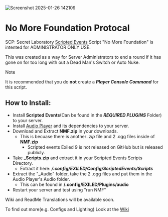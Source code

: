 ![Screenshot 2025-01-26 142109](https://github.com/user-attachments/assets/493252fc-df3f-43e3-8823-51447993a4e7)
# No More Foundation Protocal
SCP: Secret Laboratory [Scripted Events](https://discord.gg/G9KhKcHKGz) Script "No More Foundation" is intented for ADMINISTRATOR ONLY USE.

This was created as a way for Server Administrators to end a round if it has gone on for too long with out a Dead Man's Switch or Auto Nuke.

> [!NOTE]
> It is recommended that you do **not** create a ***Player Console Command*** for this script.

## How to Install:
- Install **Scripted Events**(Can be found in the ***REQUIRED PLUGINS*** Folder) to your server.
- Install [Audio Player](https://github.com/Edren-Baton-Team/AudioPlayer/releases/) and its dependencies to your server.
- Download and Extract **NMF.zip** in your downloads.
  - This is becuase there is another *.zip* file and 2 .ogg files inside of **NMF.zip**
    - Scripted events Exiled 9 is not released on GitHub but is released publicly.
- Take **_Scripts.zip** and extract it in your Scripted Events Scripts Directory.
  - Extract it here: ***/.config/EXILED/Config/ScriptedEvents/Scripts***
- Extract the "_Audio" folder, take the 2 .ogg files and put them in the Audio Player's Audio folder.
  - This can be found in **/.config/EXILED/Plugins/audio**
- Restart your server and test using "run NMF"

Wiki and ReadMe Translations will be available soon.

To find out more(e.g. Configs and Lighting) Look at the [Wiki](https://github.com/Whitty985playz/SCPSLSE_NMF/wiki)
